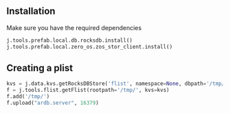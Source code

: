 ## Installation

Make sure you have the required dependencies

```python
j.tools.prefab.local.db.rocksdb.install()
j.tools.prefab.local.zero_os.zos_stor_client.install()
```

## Creating a plist

```python
kvs = j.data.kvs.getRocksDBStore('flist', namespace=None, dbpath='/tmp/demo-flist.db')
f = j.tools.flist.getFlist(rootpath='/tmp/', kvs=kvs)
f.add('/tmp/')
f.upload("ardb.server", 16379)
```
